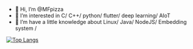 - 👋 Hi, I’m @MFpizza
- 👀 I’m interested in C/ C++/ python/ flutter/ deep learning/ AIoT
- 🌱 I’m have a little knowledge about Linux/ Java/ NodeJS/ Embedding system /

<!---
MFpizza/MFpizza is a ✨ special ✨ repository because its `README.md` (this file) appears on your GitHub profile.
You can click the Preview link to take a look at your changes.
--->
[![Top Langs](https://github-readme-stats.vercel.app/api/top-langs/?username=your-github-username&layout=compact&theme=vision-friendly-dark)](https://github.com/anuraghazra/github-readme-stats)
